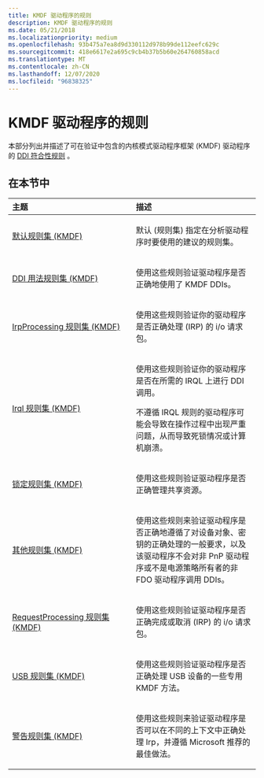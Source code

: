 ```yaml
---
title: KMDF 驱动程序的规则
description: KMDF 驱动程序的规则
ms.date: 05/21/2018
ms.localizationpriority: medium
ms.openlocfilehash: 93b475a7ea8d9d330112d978b99de112eefc629c
ms.sourcegitcommit: 418e6617e2a695c9cb4b37b5b60e264760858acd
ms.translationtype: MT
ms.contentlocale: zh-CN
ms.lasthandoff: 12/07/2020
ms.locfileid: "96838325"
---
```

# <a name="rules-for-kmdf-drivers"></a>KMDF 驱动程序的规则


本部分列出并描述了可在验证中包含的内核模式驱动程序框架 (KMDF) 驱动程序的 [DDI 符合性规则](static-driver-verifier-rules.md) 。

## <a name="in-this-section"></a>在本节中


<table>
<colgroup>
<col width="50%" />
<col width="50%" />
</colgroup>
<thead>
<tr class="header">
<th align="left">主题</th>
<th align="left">描述</th>
</tr>
</thead>
<tbody>
<tr class="odd">
<td align="left"><p><a href="default-rule-set--kmdf-.md" data-raw-source="[Default rule set (KMDF)](default-rule-set--kmdf-.md)">默认规则集 (KMDF)</a></p></td>
<td align="left"><p>默认 (规则集) 指定在分析驱动程序时要使用的建议的规则集。</p></td>
</tr>
<tr class="even">
<td align="left"><p><a href="ddi-usage-rule-set--kmdf-.md" data-raw-source="[DDI usage rule set (KMDF)](ddi-usage-rule-set--kmdf-.md)">DDI 用法规则集 (KMDF)</a></p></td>
<td align="left"><p>使用这些规则验证驱动程序是否正确地使用了 KMDF DDIs。</p></td>
</tr>
<tr class="odd">
<td align="left"><p><a href="irpprocessing-rule-set--kmdf-.md" data-raw-source="[IrpProcessing rule set (KMDF)](irpprocessing-rule-set--kmdf-.md)">IrpProcessing 规则集 (KMDF)</a></p></td>
<td align="left"><p>使用这些规则验证你的驱动程序是否正确处理 (IRP) 的 i/o 请求包。</p></td>
</tr>
<tr class="even">
<td align="left"><p><a href="irql-rule-set--kmdf-.md" data-raw-source="[Irql rule set (KMDF)](irql-rule-set--kmdf-.md)">Irql 规则集 (KMDF)</a></p></td>
<td align="left"><p>使用这些规则验证你的驱动程序是否在所需的 IRQL 上进行 DDI 调用。</p>
<p>不遵循 IRQL 规则的驱动程序可能会导致在操作过程中出现严重问题，从而导致死锁情况或计算机崩溃。</p></td>
</tr>
<tr class="odd">
<td align="left"><p><a href="locking-rule-set--kmdf-.md" data-raw-source="[Locking rule set (KMDF)](locking-rule-set--kmdf-.md)">锁定规则集 (KMDF)</a></p></td>
<td align="left"><p>使用这些规则验证驱动程序是否正确管理共享资源。</p></td>
</tr>
<tr class="even">
<td align="left"><p><a href="miscellaneous-rule-set--kmdf-.md" data-raw-source="[Miscellaneous rule set (KMDF)](miscellaneous-rule-set--kmdf-.md)">其他规则集 (KMDF)</a></p></td>
<td align="left"><p>使用这些规则来验证驱动程序是否正确地遵循了对设备对象、密钥的正确处理的一般要求，以及该驱动程序不会对非 PnP 驱动程序或不是电源策略所有者的非 FDO 驱动程序调用 DDIs。</p></td>
</tr>
<tr class="odd">
<td align="left"><p><a href="requestprocessing-rule-set--kmdf-.md" data-raw-source="[RequestProcessing rule set (KMDF)](requestprocessing-rule-set--kmdf-.md)">RequestProcessing 规则集 (KMDF)</a></p></td>
<td align="left"><p>使用这些规则验证驱动程序是否正确完成或取消 (IRP) 的 i/o 请求包。</p></td>
</tr>
<tr class="even">
<td align="left"><p><a href="usb-rule-set--kmdf-.md" data-raw-source="[Usb rule set (KMDF)](usb-rule-set--kmdf-.md)">USB 规则集 (KMDF)</a></p></td>
<td align="left"><p>使用这些规则验证驱动程序是否正确处理 USB 设备的一些专用 KMDF 方法。</p></td>
</tr>
<tr class="odd">
<td align="left"><p><a href="warning-rule-set--kmdf-.md" data-raw-source="[Warning rule set (KMDF)](warning-rule-set--kmdf-.md)">警告规则集 (KMDF)</a></p></td>
<td align="left"><p>使用这些规则来验证驱动程序是否可以在不同的上下文中正确处理 Irp，并遵循 Microsoft 推荐的最佳做法。</p></td>
</tr>
</tbody>
</table>

 

 

 






